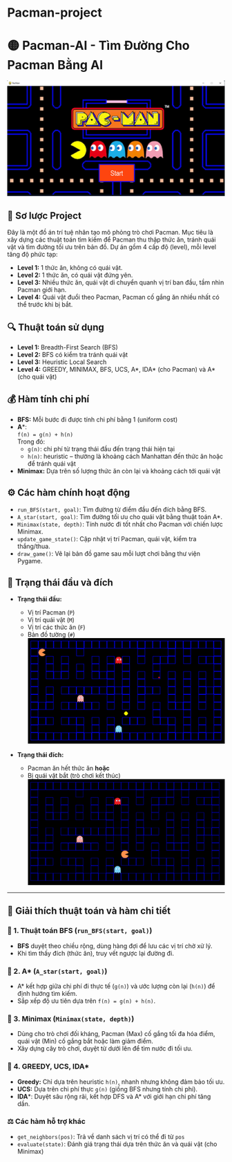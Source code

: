 # Pacman-project
# 🟡 Pacman-AI - Tìm Đường Cho Pacman Bằng AI

![Home](ImageREADME/Home.jpg)

## 📌 Sơ lược Project

Đây là một đồ án trí tuệ nhân tạo mô phỏng trò chơi Pacman. Mục tiêu là xây dựng các thuật toán tìm kiếm để Pacman thu thập thức ăn, tránh quái vật và tìm đường tối ưu trên bản đồ. Dự án gồm 4 cấp độ (level), mỗi level tăng độ phức tạp:

- **Level 1:** 1 thức ăn, không có quái vật.
- **Level 2:** 1 thức ăn, có quái vật đứng yên.
- **Level 3:** Nhiều thức ăn, quái vật di chuyển quanh vị trí ban đầu, tầm nhìn Pacman giới hạn.
- **Level 4:** Quái vật đuổi theo Pacman, Pacman cố gắng ăn nhiều nhất có thể trước khi bị bắt.

## 🔍 Thuật toán sử dụng

- **Level 1:** Breadth-First Search (BFS)
- **Level 2:** BFS có kiểm tra tránh quái vật
- **Level 3:** Heuristic Local Search
- **Level 4:** GREEDY, MINIMAX, BFS, UCS, A*, IDA* (cho Pacman) và A* (cho quái vật)

## 💰 Hàm tính chi phí

- **BFS:** Mỗi bước đi được tính chi phí bằng 1 (uniform cost)
- **A***:  
  `f(n) = g(n) + h(n)`  
  Trong đó:  
  - `g(n)`: chi phí từ trạng thái đầu đến trạng thái hiện tại  
  - `h(n)`: heuristic – thường là khoảng cách Manhattan đến thức ăn hoặc để tránh quái vật
- **Minimax:** Dựa trên số lượng thức ăn còn lại và khoảng cách tới quái vật

## ⚙️ Các hàm chính hoạt động

- `run_BFS(start, goal)`: Tìm đường từ điểm đầu đến đích bằng BFS.
- `A_star(start, goal)`: Tìm đường tối ưu cho quái vật bằng thuật toán A*.
- `Minimax(state, depth)`: Tính nước đi tốt nhất cho Pacman với chiến lược Minimax.
- `update_game_state()`: Cập nhật vị trí Pacman, quái vật, kiểm tra thắng/thua.
- `draw_game()`: Vẽ lại bản đồ game sau mỗi lượt chơi bằng thư viện Pygame.

## 🚩 Trạng thái đầu và đích

- **Trạng thái đầu:**
  - Vị trí Pacman (`P`)
  - Vị trí quái vật (`M`)
  - Vị trí các thức ăn (`F`)
  - Bản đồ tường (`#`)
![Ini](ImageREADME/Initial.png)

- **Trạng thái đích:**
  - Pacman ăn hết thức ăn **hoặc**
  - Bị quái vật bắt (trò chơi kết thúc)
![End](ImageREADME/End.png)
---

## 🧠 Giải thích thuật toán và hàm chi tiết

### 🔹 1. Thuật toán BFS (`run_BFS(start, goal)`)

- **BFS** duyệt theo chiều rộng, dùng hàng đợi để lưu các vị trí chờ xử lý.
- Khi tìm thấy đích (thức ăn), truy vết ngược lại đường đi.

### 🔹 2. A* (`A_star(start, goal)`)

- A* kết hợp giữa chi phí đi thực tế (`g(n)`) và ước lượng còn lại (`h(n)`) để định hướng tìm kiếm.
- Sắp xếp độ ưu tiên dựa trên `f(n) = g(n) + h(n)`.

### 🔹 3. Minimax (`Minimax(state, depth)`)

- Dùng cho trò chơi đối kháng, Pacman (Max) cố gắng tối đa hóa điểm, quái vật (Min) cố gắng bắt hoặc làm giảm điểm.
- Xây dựng cây trò chơi, duyệt từ dưới lên để tìm nước đi tối ưu.

### 🔹 4. GREEDY, UCS, IDA*

- **Greedy:** Chỉ dựa trên heuristic `h(n)`, nhanh nhưng không đảm bảo tối ưu.
- **UCS:** Dựa trên chi phí thực `g(n)` (giống BFS nhưng tính chi phí).
- **IDA***: Duyệt sâu rộng rãi, kết hợp DFS và A* với giới hạn chi phí tăng dần.

### ⚖️ Các hàm hỗ trợ khác

- `get_neighbors(pos)`: Trả về danh sách vị trí có thể đi từ `pos`
- `evaluate(state)`: Đánh giá trạng thái dựa trên thức ăn và quái vật (cho Minimax)
